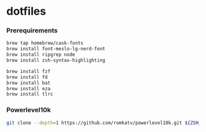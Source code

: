 # dotfiles

### Prerequirements
```bash 
brew tap homebrew/cask-fonts
brew install font-meslo-lg-nerd-font
brew install ripgrep node
brew install zsh-syntax-highlighting

brew install fzf
brew install fd
brew install bat
brew install eza
brew install tlrc
````

### Powerlevel10k
```bash
git clone --depth=1 https://github.com/romkatv/powerlevel10k.git ${ZSH_CUSTOM:-$HOME/.oh-my-zsh/custom}/themes/powerlevel10k
```
